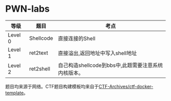 # PWN-labs

| 等级    | 题目      | 考点                                                |
| ------- | --------- | --------------------------------------------------- |
| Level 0 | Shellcode | 直接连接的Shell                                     |
| Level 1 | ret2text  | 直接溢出,返回地址中写入shell地址                    |
| Level 2 | ret2shell | 自己构造shellcode到bbs中,此题需要注意系统内核版本。 |


题目均来源于网络。CTF题目构建模板均来自于[CTF-Archives/ctf-docker-template](https://github.com/CTF-Archives/ctf-docker-template)。